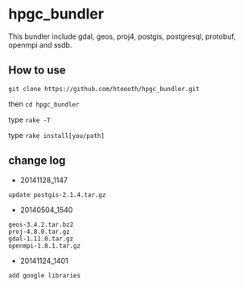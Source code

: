 # hpgc_bundler

This bundler include gdal, geos, proj4, postgis, postgresql, protobuf, openmpi and ssdb.

## How to use

`git clone https://github.com/htoooth/hpgc_bundler.git`

then `cd hpgc_bundler`

type `rake -T`

type `rake install[you/path]`

## change log

* 20141128_1147

```
update postgis-2.1.4.tar.gz
```

* 20140504_1540

```
geos-3.4.2.tar.bz2
proj-4.8.0.tar.gz
gdal-1.11.0.tar.gz
openmpi-1.8.1.tar.gz
```

* 20141124_1401

```
add google libraries
```

